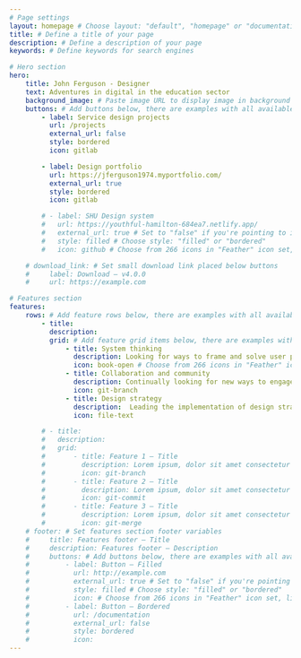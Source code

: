 ```yaml
---
# Page settings
layout: homepage # Choose layout: "default", "homepage" or "documentation-archive"
title: # Define a title of your page
description: # Define a description of your page
keywords: # Define keywords for search engines

# Hero section
hero:
    title: John Ferguson - Designer
    text: Adventures in digital in the education sector
    background_image: # Paste image URL to display image in background of hero section
    buttons: # Add buttons below, there are examples with all available options
        - label: Service design projects
          url: /projects
          external_url: false
          style: bordered
          icon: gitlab

        - label: Design portfolio
          url: https://jferguson1974.myportfolio.com/
          external_url: true
          style: bordered
          icon: gitlab

        # - label: SHU Design system
        #   url: https://youthful-hamilton-684ea7.netlify.app/
        #   external_url: true # Set to "false" if you're pointing to inner page
        #   style: filled # Choose style: "filled" or "bordered"
        #   icon: github # Choose from 266 icons in "Feather" icon set, list of all icons is available here - https://feathericons.com

    # download_link: # Set small download link placed below buttons
    #     label: Download — v4.0.0
    #     url: https://example.com

# Features section
features:
    rows: # Add feature rows below, there are examples with all available options
        - title: 
          description: 
          grid: # Add feature grid items below, there are examples with all available options
              - title: System thinking
                description: Looking for ways to frame and solve user problems. Testing solutions and gaining insight.
                icon: book-open # Choose from 266 icons in "Feather" icon set, list of all icons is available here - https://feathericons.com
              - title: Collaboration and community
                description: Continually looking for new ways to engage and support stakeholders and teams to make the right decisions.
                icon: git-branch
              - title: Design strategy
                description:  Leading the implementation of design strategy to support organisational goals and plans.
                icon: file-text

        # - title: 
        #   description: 
        #   grid:
        #       - title: Feature 1 — Title
        #         description: Lorem ipsum, dolor sit amet consectetur adipisicing elit. Provident iste voluptas sunt eligendi sit dolorem blanditiis nostrum, fuga ducimus enim? Ut temporibus.
        #         icon: git-branch
        #       - title: Feature 2 — Title
        #         description: Lorem ipsum, dolor sit amet consectetur adipisicing elit. Provident iste voluptas sunt eligendi sit dolorem blanditiis nostrum, fuga ducimus enim? Ut temporibus.
        #         icon: git-commit
        #       - title: Feature 3 — Title
        #         description: Lorem ipsum, dolor sit amet consectetur adipisicing elit. Provident iste voluptas sunt eligendi sit dolorem blanditiis nostrum, fuga ducimus enim? Ut temporibus.
        #         icon: git-merge
    # footer: # Set features section footer variables
    #     title: Features footer — Title
    #     description: Features footer — Description
    #     buttons: # Add buttons below, there are examples with all available options
    #         - label: Button — Filled
    #           url: http://example.com
    #           external_url: true # Set to "false" if you're pointing to inner page
    #           style: filled # Choose style: "filled" or "bordered"
    #           icon: # Choose from 266 icons in "Feather" icon set, list of all icons is available here - https://feathericons.com
    #         - label: Button — Bordered
    #           url: /documentation
    #           external_url: false
    #           style: bordered
    #           icon:
---
```

